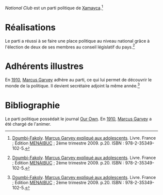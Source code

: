 <!-- TITLE: National Club -->
<!-- SUBTITLE: Présentation du parti National Club -->

*National Club* est un parti politique de [Xamayca](/geographie/ile/caraibes/midi/xamayca).[^1]

# Réalisations
Le parti a réussi à se faire une place politique au niveau national grâce à l'élection de deux de ses membres au conseil législatif du pays.[^1]

# Adhérents illustres
En [1910](/histoire/date/calendrier-gregorien/par-annee/1910), [Marcus Garvey](/personnalite/homme/polymathe/caraibes/midi/colonie/xamayca/marcus-gavey) adhère au parti, ce qui lui permet de découvrir le monde de la politique. Il devient secrétaire adjoint la même année.[^1]

# Bibliographie
Le parti politique possédait le journal [Our Own](/organisme/journal/our-own).
En [1910](/histoire/date/calendrier-gregorien/par-annee/1910), [Marcus Garvey](/personnalite/homme/polymathe/caraibes/midi/colonie/xamayca/marcus-gavey) a été chargé de l'animer.


[^1]: [Doumbi-Fakoly](/personnalite/homme/guerrier/afrique/nord-ouest/empire/mali/fakoli-manden). [Marcus Garvey expliqué aux adolescents](/ouvrage/documentaire/marcus-garvey-explique-aux-adolescents). Livre. France ; Édition [MENAIBUC](/organisme/editeur/menaibuc) ; 2ème trimestre 2009. p.20. ISBN : 978-2-35349-102-5. 